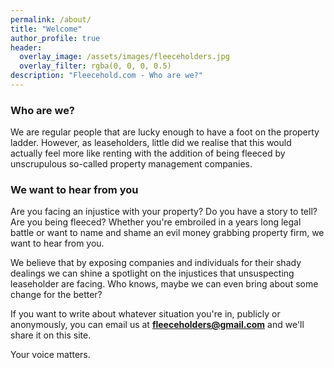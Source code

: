 ```yaml
---
permalink: /about/
title: "Welcome"
author_profile: true
header:
  overlay_image: /assets/images/fleeceholders.jpg
  overlay_filter: rgba(0, 0, 0, 0.5)
description: "Fleecehold.com - Who are we?"
---
```


### Who are we?
We are regular people that are lucky enough to have a foot on the property ladder. However, as leaseholders, little did we realise that this would actually feel more like renting with the addition of being fleeced by unscrupulous so-called property management companies.  

### We want to hear from you
Are you facing an injustice with your property? Do you have a story to tell? Are you being fleeced? Whether you're embroiled in a years long legal battle or want to name and shame an evil money grabbing property firm, we want to hear from you. 

We believe that by exposing companies and individuals for their shady dealings we can shine a spotlight on the injustices that unsuspecting leaseholder are facing. Who knows, maybe we can even bring about some change for the better?  

If you want to write about whatever situation you're in, publicly or anonymously, you can email us at **<fleeceholders@gmail.com>** and we'll share it on this site. 

Your voice matters.

